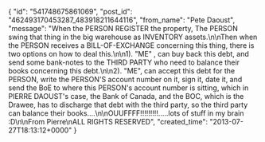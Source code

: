  {
   "id": "541748675861069",
   "post_id": "462493170453287_483918211644116",
   "from_name": "Pete Daoust",
   "message": "When the PERSON REGISTER the property, The PERSON swing that thing in the big warehouse as INVENTORY assets.\n\nThen when the PERSON receives a BILL-OF-EXCHANGE concerning this thing, there is two options on how to deal this.\n\n1). \"ME\" , can buy back this debt, and send some bank-notes to the THIRD PARTY who need to balance their books concerning this debt.\n\n2). \"ME\", can accept this debt for the PERSON, write the PERSON'S account number on it, sign it, date it, and send the BoE to where this PERSON's account number is sitting, which in PIERRE DAOUST's case, the Bank of Canada, and the BOC, which is the Drawee, has to discharge that debt with the third party, so the third party can balance their books....\n\nOUUFFFF!!!!!!!!!.....lots of stuff in my brain :D\n\nFrom Pierre\nALL RIGHTS RESERVED",
   "created_time": "2013-07-27T18:13:12+0000"
 }
